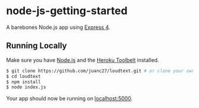 # node-js-getting-started

A barebones Node.js app using [Express 4](http://expressjs.com/).

## Running Locally

Make sure you have [Node.js](http://nodejs.org/) and the [Heroku Toolbelt](https://toolbelt.heroku.com/) installed.

```sh
$ git clone https://github.com/juanc27/loudtext.git # or clone your own fork
$ cd loudtext
$ npm install
$ node index.js
```

Your app should now be running on [localhost:5000](http://localhost:5000/).

